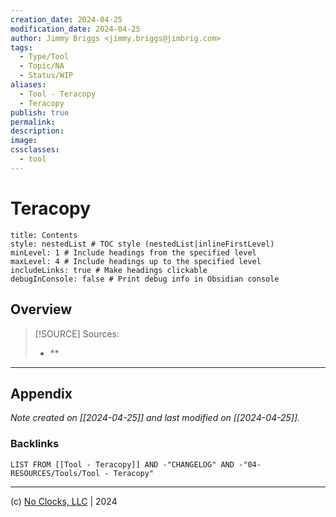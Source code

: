 ```yaml
---
creation_date: 2024-04-25
modification_date: 2024-04-25
author: Jimmy Briggs <jimmy.briggs@jimbrig.com>
tags:
  - Type/Tool
  - Topic/NA
  - Status/WIP
aliases:
  - Tool - Teracopy
  - Teracopy
publish: true
permalink:
description:
image:
cssclasses:
  - tool
---
```



# Teracopy

```table-of-contents
title: Contents 
style: nestedList # TOC style (nestedList|inlineFirstLevel)
minLevel: 1 # Include headings from the specified level
maxLevel: 4 # Include headings up to the specified level
includeLinks: true # Make headings clickable
debugInConsole: false # Print debug info in Obsidian console
```

## Overview

> [!SOURCE] Sources:
> - **

***

## Appendix

*Note created on [[2024-04-25]] and last modified on [[2024-04-25]].*

### Backlinks

```dataview
LIST FROM [[Tool - Teracopy]] AND -"CHANGELOG" AND -"04-RESOURCES/Tools/Tool - Teracopy"
```

***

(c) [No Clocks, LLC](https://github.com/noclocks) | 2024